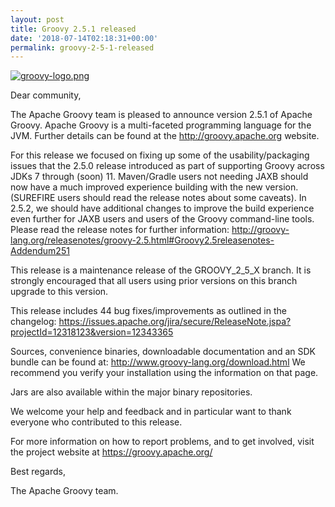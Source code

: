 ```yaml
---
layout: post
title: Groovy 2.5.1 released
date: '2018-07-14T02:18:31+00:00'
permalink: groovy-2-5-1-released
---
```

<a href="http://groovy-lang.org/index.html"><img src="https://blogs.apache.org/groovy/mediaresource/58a149c0-e332-40dd-b450-59ffe0c96b74?t=true" alt="groovy-logo.png"></img></a>

<p>
Dear community,
</p><p>

The Apache Groovy team is pleased to announce version 2.5.1 of Apache Groovy.
Apache Groovy is a multi-faceted programming language for the JVM.
Further details can be found at the <a href="http://groovy.apache.org/">http://groovy.apache.org</a> website.
</p><p>

For this release we focused on fixing up some of the usability/packaging issues
that the 2.5.0 release introduced as part of supporting Groovy across
JDKs 7 through (soon) 11. Maven/Gradle users not needing JAXB should
now have a much improved experience building with the new version.
(SUREFIRE users should read the release notes about some caveats).
In 2.5.2, we should have additional changes to improve the build
experience even further
for JAXB users and users of the Groovy command-line tools. Please read
the release
notes for further information:
<a href="http://groovy-lang.org/releasenotes/groovy-2.5.html#Groovy2.5releasenotes-Addendum251">http://groovy-lang.org/releasenotes/groovy-2.5.html#Groovy2.5releasenotes-Addendum251</a>
</p><p>

This release is a maintenance release of the GROOVY_2_5_X branch.
It is strongly encouraged that all users using prior
versions on this branch upgrade to this version.
</p><p>

This release includes 44 bug fixes/improvements as outlined in the changelog:
<a href="https://issues.apache.org/jira/secure/ReleaseNote.jspa?projectId=12318123&version=12343365">https://issues.apache.org/jira/secure/ReleaseNote.jspa?projectId=12318123&version=12343365</a>
</p><p>

Sources, convenience binaries, downloadable documentation and an SDK
bundle can be found at: <a href="http://www.groovy-lang.org/download.html">http://www.groovy-lang.org/download.html</a>
We recommend you verify your installation using the information on that page.
</p><p>

Jars are also available within the major binary repositories.
</p><p>

We welcome your help and feedback and in particular want
to thank everyone who contributed to this release.
</p><p>

For more information on how to report problems, and to get involved,
visit the project website at <a href="https://groovy.apache.org/">https://groovy.apache.org/</a>
</p><p>

Best regards,
</p><p>

The Apache Groovy team.
</p>
